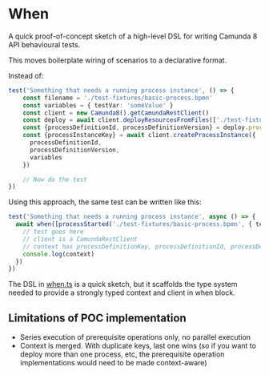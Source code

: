 # When

A quick proof-of-concept sketch of a high-level DSL for writing Camunda 8 API behavioural tests. 

This moves boilerplate wiring of scenarios to a declarative format. 

Instead of: 

```typescript
test('Something that needs a running process instance', () => {
    const filename = './test-fixtures/basic-process.bpmn'
    const variables = { testVar: 'someValue' }
    const client = new Camunda8().getCamundaRestClient()
    const deploy = await client.deployResourcesFromFiles(['./test-fixtures/basic-process.bpmn'])
    const {processDefinitionId, processDefinitionVersion} = deploy.processes[0]
    const {processInstanceKey} = await client.createProcessInstance({
      processDefinitionId,
      processDefinitionVersion,
      variables
    })

    // Now do the test
})
```

Using this approach, the same test can be written like this: 

```typescript
test('Something that needs a running process instance', async () => {
  await when([processStarted('./test-fixtures/basic-process.bpmn', { testVar: 'someValue' })], (context, client) => {
    // test goes here
    // client is a CamundaRestClient
    // context has processDefinitionKey, processDefinitionId, processDefinitionVersion, and processInstanceKey
    console.log(context)
  })
})
```

The DSL in [when.ts](./when.ts) is a quick sketch, but it scaffolds the type system needed to provide a strongly typed context and client in when block.

## Limitations of POC implementation

- Series execution of prerequisite operations only, no parallel execution
- Context is merged. With duplicate keys, last one wins (so if you want to deploy more than one process, etc, the prerequisite operation implementations would need to be made context-aware)